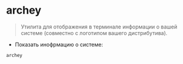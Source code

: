 # archey

> Утилита для отображения в терминале информации о вашей системе (совместно с логотипом вашего дистрибутива).

- Показать инофрмацию о системе:

`archey`
